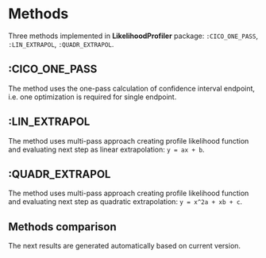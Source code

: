 # Methods

 Three methods implemented in **LikelihoodProfiler** package: `:CICO_ONE_PASS`,
 `:LIN_EXTRAPOL`, `:QUADR_EXTRAPOL`.

## :CICO\_ONE\_PASS

The method uses the one-pass calculation of confidence interval endpoint, i.e. one
optimization is required for single endpoint.

## :LIN_EXTRAPOL

The method uses multi-pass approach creating profile likelihood function and evaluating
next step as linear extrapolation: `y = ax + b`.

## :QUADR_EXTRAPOL

The method uses multi-pass approach creating profile likelihood function and evaluating
next step as quadratic extrapolation: `y = x^2a + xb + c`.

## Methods comparison

The next results are generated automatically based on current version.
